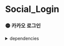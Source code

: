 # Social_Login
### 🟡 카카오 로그인
<details>
<summary> dependencies </summary>
<div markdown="1">

#### gson - JAVA 객체를 JSON 데이터로 손쉽게 변환할 수 있고, 그 반대도 가능하게 해줌

```
dependencies {
  implementation 'com.google.code.gson:gson:2.9.0'
}
```
</div>
</details>

